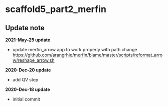 # scaffold5_part2_merfin
## Update note

**2021-May-25 update**
- update merfin_arrow app to work properly with path change https://github.com/arangrhie/merfin/blame/master/scripts/reformat_arrow/reshape_arrow.sh

**2020-Dec-20 update**
- add QV step

**2020-Dec-18 update**
- initial commit 